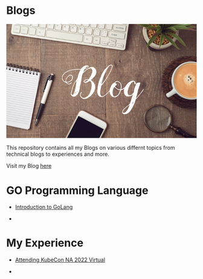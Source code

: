 # Blogs

![Blog Image](.blogContent/blog.jpg)

This repository contains all my Blogs on various differnt topics from technical blogs to experiences and more.

Visit my Blog [here](https://yashdhasmana.hashnode.dev) 





# GO Programming Language 

- [Introduction to GoLang](https://yashdhasmana.hashnode.dev/introduction-to-golang)

- 





# My Experience 

- [Attending KubeCon NA 2022 Virtual ](https://yashdhasmana.hashnode.dev/kubecon-na-2022)

-


